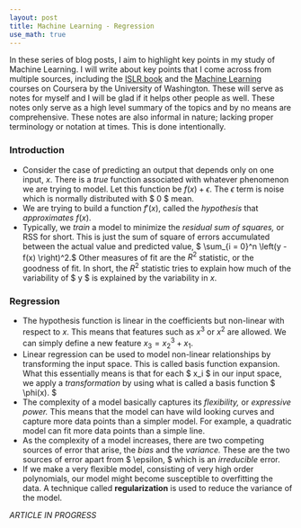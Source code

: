 ```yaml
---
layout: post
title: Machine Learning - Regression
use_math: true
---
```


In these series of blog posts, I aim to highlight key points in my study of Machine Learning. I will write about key points that I come across from multiple sources, including the [ISLR book](http://www-bcf.usc.edu/~gareth/ISL/) and the [Machine Learning](https://www.coursera.org/specializations/machine-learning) courses on Coursera by the University of Washington. These will serve as notes for myself and I will be glad if it helps other people as well. These notes only serve as a high level summary of the topics and by no means are comprehensive. These notes are also informal in nature; lacking proper terminology or notation at times. This is done intentionally.


### Introduction

*  Consider the case of predicting an output that depends only on one input, $x.$ There is a *true* function associated with whatever phenomenon we are trying to model. Let this function be $f(x) + \epsilon.$ The $\epsilon$ term is noise which is normally distributed with $ 0 $ mean. 
*  We are trying to build a function $f'(x),$ called the *hypothesis* that *approximates* $f(x).$ 
*  Typically, we *train* a model to minimize the *residual sum of squares,* or $\text{RSS}$ for short. This is just the sum of square of errors accumulated between the actual value and predicted value, $ \sum_{i = 0}^n \left(y - f(x) \right)^2.$ Other measures of fit are the $R^2$ statistic, or the goodness of fit. In short, the $R^2$ statistic tries to explain how much of the variability of $ y $ is explained by the variability in $x.$

### Regression
*  The hypothesis function is linear in the coefficients but non-linear with respect to $x.$ This means that features such as $x^3$ or $x^2$ are allowed. We can simply define a new feature $x_3 = x_2^3 + x_1.$
*  Linear regression can be used to model non-linear relationships by transforming the input space. This is called basis function expansion. What this essentially means is that for each $ x_i $ in our input space, we apply a *transformation* by using what is called a basis function $ \phi(x). $
*  The complexity of a model basically captures its *flexibility,* or *expressive power.* This means that the model can have wild looking curves and capture more data points than a simpler model. For example, a quadratic model can fit more data points than a simple line.
*  As the complexity of a model increases, there are two competing sources of error that arise, the *bias* and the *variance.* These are the two sources of error apart from $ \epsilon, $ which is an *irreducible* error.
*  If we make a very flexible model, consisting of very high order polynomials, our model might become susceptible to overfitting the data. A technique called **regularization** is used to reduce the variance of the model.

*ARTICLE IN PROGRESS*

